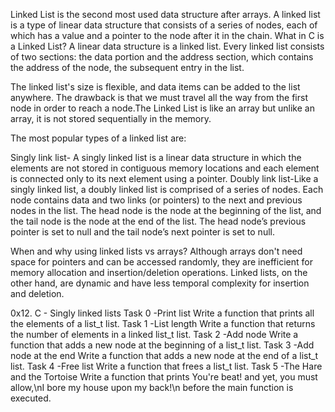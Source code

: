 Linked List is the second most used data structure after arrays. A linked list is a type of linear data structure that consists of a series of nodes, each of which has a value and a pointer to the node after it in the chain.
What in C is a Linked List?
A linear data structure is a linked list. Every linked list consists of two sections: the data portion and the address section, which contains the address of the node, the subsequent entry in the list.

The linked list's size is flexible, and data items can be added to the list anywhere. The drawback is that we must travel all the way from the first node in order to reach a node.The Linked List is like an array but unlike an array, it is not stored sequentially in the memory.

The most popular types of a linked list are:

Singly link list- A singly linked list is a linear data structure in which the elements are not stored in contiguous memory locations and each element is connected only to its next element using a pointer.
Doubly link list-Like a singly linked list, a doubly linked list is comprised of a series of nodes. Each node contains data and two links (or pointers) to the next and previous nodes in the list. The head node is the node at the beginning of the list, and the tail node is the node at the end of the list. The head node’s previous pointer is set to null and the tail node’s next pointer is set to null.


When and why using linked lists vs arrays?
Although arrays don't need space for pointers and can be accessed randomly, they are inefficient for memory allocation and insertion/deletion operations. Linked lists, on the other hand, are dynamic and have less temporal complexity for insertion and deletion.

0x12. C - Singly linked lists
Task 0 -Print list Write a function that prints all the elements of a list_t list.
Task 1 -List length Write a function that returns the number of elements in a linked list_t list.
Task 2 -Add node Write a function that adds a new node at the beginning of a list_t list.
Task 3 -Add node at the end Write a function that adds a new node at the end of a list_t list.
Task 4 -Free list Write a function that frees a list_t list.
Task 5 -The Hare and the Tortoise Write a function that prints You're beat! and yet, you must allow,\nI bore my house upon my back!\n before the main function is executed.

